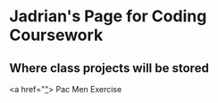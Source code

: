 # Jadrian's Page for Coding Coursework
## Where class projects will be stored
<a href="["](https://github.com/JadrianBG/Pac-Men-Exercise)> Pac Men Exercise </a>
